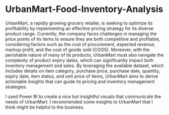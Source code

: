 # UrbanMart-Food-Inventory-Analysis
UrbanMart, a rapidly growing grocery retailer, is seeking to optimize its profitability by implementing
an effective pricing strategy for its diverse product range. Currently, the company faces challenges in
managing the price points of its items to ensure they are both competitive and profitable, considering
factors such as the cost of procurement, expected revenue, markup profit, and the cost of goods sold
(COGS).
Moreover, with the perishable nature of many of its products, UrbanMart must also navigate the
complexity of product expiry dates, which can significantly impact both inventory management and
sales.
By leveraging the available dataset, which includes details on item category, purchase price, purchase
date, quantity, expiry date, item status, and unit price of items, UrbanMart aims to derive actionable
insights that can guide its pricing and inventory management strategies.

I used Power BI to create a nice but insightful visuals that communicate the needs of UrbanMart. I recommended some insights to UrbanMart that I think might be helpful to the business.
